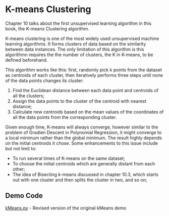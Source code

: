# K-means Clustering

Chapter 10 talks about the first unsupervised learning algorithm in this book, the K-means Clustering algorithm.

K-means clustering is one of the most widely used unsupervised machine learning algorithms. It forms clusters of data based on the similarity between data instances. The only limitation of this algorithm is this algorithmn requires the the number of clusters, the K in K-means, to be defined beforehand.

This algorithm works like this: first, randomly pick k points from the dataset as centroids of each cluster, then iteratively performs three steps until none of the data points changes its cluster:

1. Find the Euclidean distance between each data point and centroids of all the clusters;
2. Assign the data points to the cluster of the centroid with nearest distance;
3. Calculate new centroids based on the mean values of the coordinates of all the data points from the corresponding cluster.

Given enough time, K-means will always converge, however similar to the problem of Gradien Descent in Polynomial Regression, it might converge to a local minimum rather than the global minimum. The result highly depends on the initial centroids it chose. Some enhancements to this issue include but not limit to:

- To run several times of K-means on the same dataset;
- To choose the initial centroids which are generally distant from each other;
- The idea of Bisecting k-means discussed in chapter 10.3, which starts out with one cluster and then splits the cluster in two, and so on;

## Demo Code

[kMeans.py](kMeans.py) - Revised version of the original kMeans demo